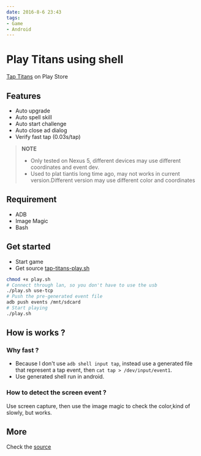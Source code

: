 ```yaml
---
date: 2016-8-6 23:43
tags:
- Game
- Android
---
```


# Play Titans using shell

[Tap Titans](https://play.google.com/store/apps/details?id=com.gamehivecorp.taptitans) on Play Store

## Features

* Auto upgrade
* Auto spell skill
* Auto start challenge
* Auto close ad dialog
* Verify fast tap (0.03s/tap)

> __NOTE__
>
> * Only tested on Nexus 5, different devices may use different coordinates and event dev.
> * Used to plat tiantis long time ago, may not works in current version.Different version may use different color and coordinates

## Requirement

* ADB
* Image Magic
* Bash

## Get started
* Start game
* Get source [tap-titans-play.sh](https://github.com/wenerme/wener/tree/master/story/2016/tap-titans-play.sh)

 ```bash
 chmod +x play.sh
 # Connect through lan, so you don't have to use the usb
 ./play.sh use-tcp
 # Push the pre-generated event file
 adb push events /mnt/sdcard
 # Start playing
 ./play.sh
 ```

## How is works ?

### Why fast ?
* Because I don't use `adb shell input tap`, instead use a generated file that represent a tap event, then `cat tap > /dev/input/event1`.
* Use generated shell run in android.

### How to detect the screen event ?
Use screen capture, then use the image magic to check the color,kind of slowly, but works.

## More

Check the [source](https://github.com/wenerme/wener/tree/master/story/2016/tap-titans-play.sh)
